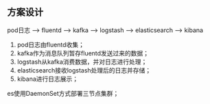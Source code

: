## 方案设计

pod日志 --> fluentd --> kafka  --> logstash --> elasticsearch --> kibana

1. pod日志由fluentd收集；
2. kafka作为消息队列暂存fluentd发送过来的数据；
3. logstash从kafka消费数据，并对日志进行处理；
4. elasticsearch接收logstash处理后的日志并存储；
5. kibana进行日志展示；



es使用DaemonSet方式部署三节点集群；



<br>



